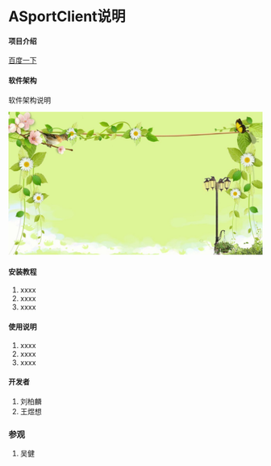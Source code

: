 # ASportClient说明

#### 项目介绍
[百度一下](http://www.baidu.com)

#### 软件架构
软件架构说明

![](./img__/main.jpg)

#### 安装教程

1. xxxx
2. xxxx
3. xxxx

#### 使用说明

1. xxxx
2. xxxx
3. xxxx

#### 开发者

1. 刘柏麟
2. 王煜想

### 参观
1. 吴健